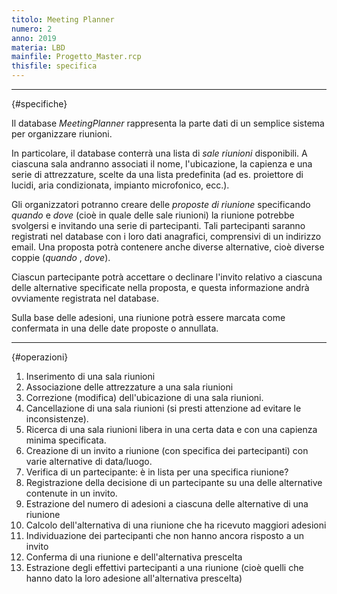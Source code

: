 ```yaml
---
titolo: Meeting Planner
numero: 2
anno: 2019
materia: LBD
mainfile: Progetto_Master.rcp
thisfile: specifica
---
```


-------
{#specifiche}

Il database *MeetingPlanner* rappresenta la parte dati
di un semplice sistema per organizzare riunioni.

In particolare, il database conterrà una lista di *sale
riunioni* disponibili. A ciascuna sala andranno associati il nome,
l'ubicazione, la capienza e una serie di attrezzature, scelte da una lista
predefinita (ad es. proiettore di lucidi, aria condizionata, impianto
microfonico, ecc.).

Gli organizzatori potranno creare delle *proposte di
riunione* specificando *quando* e *dove* (cioè in quale delle sale
riunioni) la riunione potrebbe svolgersi e invitando una serie di partecipanti.
Tali partecipanti saranno registrati nel database con i loro dati anagrafici,
comprensivi di un indirizzo email. Una proposta potrà contenere anche diverse
alternative, cioè diverse coppie (*quando* , *dove*).

Ciascun partecipante potrà accettare o declinare l'invito
relativo a ciascuna delle alternative specificate nella proposta, e questa
informazione andrà ovviamente registrata nel database.

Sulla base delle adesioni, una riunione potrà essere marcata
come confermata in una delle date proposte o annullata.

-------
{#operazioni}

1. Inserimento di una sala riunioni
2. Associazione delle attrezzature a una sala riunioni
3. Correzione (modifica) dell'ubicazione di una sala riunioni.
4. Cancellazione di una sala riunioni (si presti attenzione ad evitare le
inconsistenze).
5. Ricerca di una sala riunioni libera in una certa data e con una capienza
minima specificata.
6. Creazione di un invito a riunione (con specifica dei partecipanti) con
varie alternative di data/luogo.
7. Verifica di un partecipante: è in lista per una specifica riunione?
8. Registrazione della decisione di un partecipante su una delle alternative
contenute in un invito.
9. Estrazione del numero di adesioni a ciascuna delle alternative di una
riunione
10. Calcolo dell'alternativa di una riunione che ha ricevuto maggiori
adesioni
11. Individuazione dei partecipanti che non hanno ancora risposto a un
invito
12. Conferma di una riunione e dell'alternativa prescelta
13. Estrazione degli effettivi partecipanti a una riunione (cioè quelli che
hanno dato la loro adesione all'alternativa prescelta)
